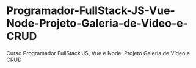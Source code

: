 # Programador-FullStack-JS-Vue-Node-Projeto-Galeria-de-Video-e-CRUD
Curso Programador FullStack JS, Vue e Node: Projeto Galeria de Vídeo e CRUD
